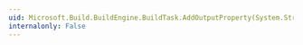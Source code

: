 ```yaml
---
uid: Microsoft.Build.BuildEngine.BuildTask.AddOutputProperty(System.String,System.String)
internalonly: False
---
```

